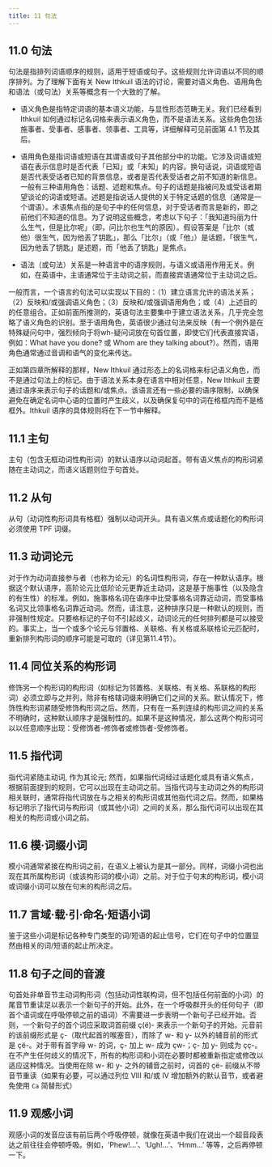 ```yaml
---
title: 11 句法
---
```


## 11.0 句法

句法是指排列词语顺序的规则，适用于短语或句子。这些规则允许词语以不同的顺序排列。为了理解下面有关 New Ithkuil 语法的讨论，需要对语义角色、语用角色和语法（或句法）关系等概念有一个大致的了解。

* 语义角色是指特定词语的基本语义功能，与显性形态范畴无关。我们已经看到 Ithkuil 如何通过标记名词格来表示语义角色，而不是语法关系。这些角色包括施事者、受事者、感事者、领事者、工具等，详细解释可见前面第 4.1 节及其后。

* 语用角色是指词语或短语在其谓语或句子其他部分中的功能。它涉及词语或短语在表示信息时是否代表「已知」或「未知」的内容。换句话说，词语或短语是否代表受话者已知的背景信息，或者是否代表受话者之前不知道的新信息。一般有三种语用角色：话题、述题和焦点。句子的话题是指被问及或受话者期望谈论的词语或短语。述题是指说话人提供的关于特定话题的信息（通常是一个谓语）。术语焦点指的是句子中的任何信息，对于受话者而言是新的，即之前他们不知道的信息。为了说明这些概念，考虑以下句子：「我知道玛丽为什么生气，但是比尔呢」（即，问比尔也生气的原因）。假设答案是「比尔（或他）很生气，因为他丢了钥匙」，那么「比尔」（或「他」）是话题，「很生气，因为他丢了钥匙」是述题，而「他丢了钥匙」是焦点。

* 语法（或句法）关系是一种语言中的语序规则，与语义或语用作用无关。例如，在英语中，主语通常位于主动词之前，而直接宾语通常位于主动词之后。

一般而言，一个语言的句法可以实现以下目的：（1）建立语言允许的语法关系；（2）反映和/或强调语义角色；（3）反映和/或强调语用角色；或（4）上述目的的任意组合。正如前面所推测的，英语句法主要集中于建立语法关系，几乎完全忽略了语义角色的识别。至于语用角色，英语很少通过句法来反映（有一个例外是在特殊疑问句中，强烈倾向于将wh-疑问词放在句首位置，即使它们代表直接宾语，例如：What have you done? 或 Whom are they talking about?）。然而，语用角色通常通过音调和语气的变化来传达。

正如第四章所解释的那样，New Ithkuil 通过形态上的名词格来标记语义角色，而不是通过句法上的标记。由于语法关系本身在语言中相对任意，New Ithkuil 主要通过语序来表示句子的话题和/或焦点。该语言还有一些必要的语序限制，以确保避免在确定名词中心语的位置时产生歧义，以及确保复句中的词在格框内而不是格框外。Ithkuil 语序的具体规则将在下一节中解释。

## 11.1 主句

主句（包含无框动词性构形词）的默认语序以动词起首。带有语义焦点的构形词紧随在主动词之，而语义话题则位于句首处。

## 11.2 从句

从句（动词性构形词具有格框）强制以动词开头。具有语义焦点或话题化的构形词必须使用 TPF 词缀。

## 11.3 动词论元

对于作为动词直接参与者（也称为论元）的名词性构形词，存在一种默认语序。根据这个默认语序，高阶论元比低阶论元更靠近主动词，这是基于施事性（以及隐含的有生性）的标准。例如，施事格名词在语序中比受事格名词靠近动词，而受事格名词又比领事格名词靠近动词。然而，请注意，这种排序只是一种默认的规则，而非强制性规定。只要格标记的子句不引起歧义，动词论元的任何排列都是可以接受的。事实上，当一个或多个论元与邻置格、关联格、有关格或系联格论元匹配时，重新排列构形词的顺序可能是可取的（详见第11.4节）。

## 11.4 同位关系的构形词

修饰另一个构形词的构形词（如标记为邻置格、关联格、有关格、系联格的构形词）必须立即与之并列，除非有格辖词缀来明确它们之间的关系。默认情况下，修饰性构形词紧随受修饰构形词之后。然而，只有在一系列连续的构形词之间的关系不明确时，这种默认顺序才是强制性的。如果不是这种情况，那么这两个构形词可以以任意顺序出现：受修饰者-修饰者或修饰者-受修饰者。

## 11.5 指代词

指代词紧随主动词, 作为其论元; 然而，如果指代词经过话题化或具有语义焦点，根据前面提到的规则，它可以出现在主动词之前。当指代词与主动词之外的构形词相关联时，通常将指代词放在与之相关的构形词或其他指代词之后。然而，如果格标记明示了指代词与构形词（或其他小词）之间的关系，那么指代词可以出现在其相关的构形词或小词之前。

## 11.6 模·词缀小词

模小词通常紧接在构形词之前，在语义上被认为是其一部分。同样，词缀小词也出现在其所属构形词（或该构形词的模小词）之前。对于位于句末的构形词，模小词或词缀小词可以放在句末的构形词之后。

## 11.7 言域·载·引·命名·短语小词

鉴于这些小词是标记各种专门类型的词/短语的起止信号，它们在句子中的位置显然由相关的词/短语的起止所决定。

## 11.8 句子之间的音渡

句首处非单音节主动词构形词（包括动词性联构词，但不包括任何前面的小词）的尾音节重读足以表示一个新句子的开始。此外，在一个呼吸群开头的任何句子（即首个语词或在呼吸停顿之前的语词）不需要进一步表明一个新句子已经开始。否则，一个新句子的首个词应采取词首前缀 ç(ë)- 来表示一个新句子的开始。元音前的该前缀形式是 ç-（取代起首的喉塞音），而除了 w- 和 y- 以外的辅音前的形式是 çë-。对于带有首字母 w- 的词，ç- 加上 w- 成为 çw-；ç- 加 y- 则成为 çç-。在不产生任何歧义的情况下，所有的构形词和小词在必要时都被重新指定或修改以适应这种情况。当使用在除 w- 和 y- 之外的辅音之前时，词首的 çë- 前缀从不带音节重读（如果有必要，可以通过列位 VIII 和/或 IV 增加额外的默认音节，或者避免使用 `Ca` 简替形式）

## 11.9 观感小词

观感小词的发音应该有前后两个呼吸停顿，就像在英语中我们在说出一个超音段表达之前往往会停顿呼吸。例如，‘Phew!...’、‘Ugh!...’、‘Hmm...’ 等等，之后再停顿一下。
